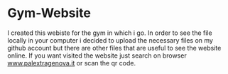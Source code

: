 # Gym-Website


I created this webiste for the gym in which i go.
In order to see the file locally in your computer i decided to upload the necessary files on my github account but there are other files that are useful to see the website online.
If you want visited the website just search on browser www.palextragenova.it or scan the qr code.
